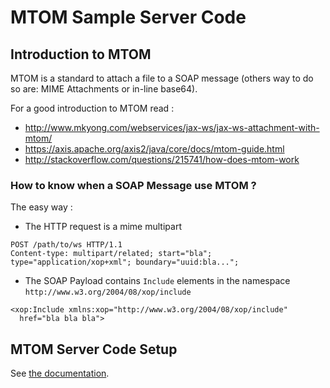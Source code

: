 # MTOM Sample Server Code

## Introduction to MTOM

MTOM is a standard to attach a file to a SOAP message (others way to do so are: MIME Attachments or in-line base64). 

For a good introduction to MTOM read :
 - http://www.mkyong.com/webservices/jax-ws/jax-ws-attachment-with-mtom/
 - https://axis.apache.org/axis2/java/core/docs/mtom-guide.html
 - http://stackoverflow.com/questions/215741/how-does-mtom-work

### How to know when a SOAP Message use MTOM ? 

The easy way : 
 - The HTTP request is a mime multipart
```
POST /path/to/ws HTTP/1.1
Content-type: multipart/related; start="bla"; type="application/xop+xml"; boundary="uuid:bla...";
```
 - The SOAP Payload contains `Include` elements in the namespace `http://www.w3.org/2004/08/xop/include`
```
<xop:Include xmlns:xop="http://www.w3.org/2004/08/xop/include"
  href="bla bla bla">
```

## MTOM Server Code Setup

See [the documentation](./doc/README.md).

